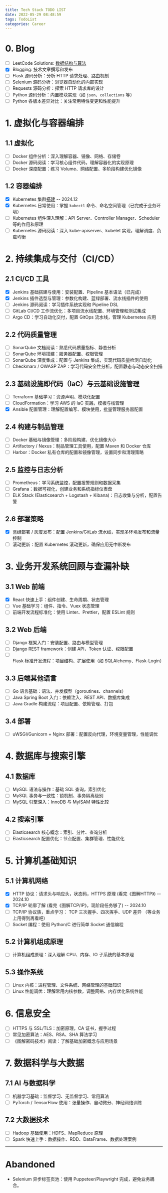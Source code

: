 ```yaml
---
title: Tech Stack TODO LIST  
date: 2022-05-29 08:48:59  
tags: TodoList  
categories: Career  
---
```


# 0. Blog  
- [ ] LeetCode Solutions: [数据结构与算法](docs/数据结构的轮子与算法.md)  
- [x] Blogging: 技术文章撰写和发布
- [ ] Flask 源码分析：分析 HTTP 请求处理、路由机制
- [ ] Selenium 源码分析：浏览器自动化的内部实现
- [ ] Requests 源码分析：探索 HTTP 请求库的设计
- [ ] Python 源码分析：内置模块实现（如 `json`、`collections` 等）
- [ ] Python 各版本差异对比：关注常用特性变更和性能提升

<!--more-->
# 1. 虚拟化与容器编排
## 1.1 虚拟化
- [ ] Docker 组件分析：深入理解容器、镜像、网络、存储卷
- [ ] Docker 源码阅读：学习核心组件代码，理解容器化的实现原理
- [ ] Docker 深度配置：练习 Volume、网络配置、多阶段构建优化镜像
## 1.2 容器编排
- [x] Kubernetes 集群[搭建](https://gou7ma7.github.io/2023/05/11/devops/Kubernetes/)  -- 2024.12
- [x] Kubernetes 日常使用：掌握 `kubectl` 命令、命名空间管理（已完成于业务环境）
- [ ] Kubernetes 组件深入理解：API Server、Controller Manager、Scheduler 等的作用和原理
- [ ] Kubernetes 源码阅读：深入 kube-apiserver、kubelet 实现，理解调度、负载均衡

# 2. 持续集成与交付（CI/CD）

## 2.1 CI/CD 工具
- [x] Jenkins 基础搭建与使用：安装配置、Pipeline 基本语法（已完成）
- [x] Jenkins 插件选型与管理：参数化构建、蓝绿部署、流水线插件的使用
- [ ] Jenkins 源码阅读：学习插件系统实现和 Pipeline DSL
- [ ] GitLab CI/CD 工作流优化：多项目流水线配置、环境管理和测试集成
- [ ] Argo CD：学习自动化交付，配置 GitOps 流水线，管理 Kubernetes 应用

## 2.2 代码质量管理
- [ ] SonarQube 文档阅读：熟悉代码质量指标、静态分析
- [ ] SonarQube 环境搭建：服务器配置、权限管理
- [ ] SonarQube 深度集成：配置与 Jenkins 集成，实现代码质量检测自动化
- [ ] Checkmarx / OWASP ZAP：学习代码安全性分析，配置静态与动态安全扫描

## 2.3 基础设施即代码（IaC）与云基础设施管理
- [ ] Terraform 基础学习：资源声明、模块化配置
- [ ] CloudFormation：学习 AWS 的 IaC 实践，模板与栈管理
- [x] Ansible 配置管理：理解配置编写、模块使用，批量管理服务器配置

## 2.4 构建与制品管理
- [ ] Docker 基础与镜像管理：多阶段构建、优化镜像大小
- [ ] Artifactory / Nexus：制品管理工具使用，配置 Maven 和 Docker 仓库
- [ ] Harbor：Docker 私有仓库的配置和镜像管理，设置同步和清理策略

## 2.5 监控与日志分析
- [ ] Prometheus：学习系统监控，配置报警规则和数据采集
- [ ] Grafana：数据可视化，创建业务和系统指标仪表盘
- [ ] ELK Stack (Elasticsearch + Logstash + Kibana)：日志收集与分析，配置告警

## 2.6 部署策略
- [x] 蓝绿部署 / 灰度发布：配置 Jenkins/GitLab 流水线，实现多环境发布和流量控制
- [ ] 滚动更新：配置 Kubernetes 滚动更新，确保应用无中断发布

# 3. 业务开发系统回顾与查漏补缺
## 3.1 Web 前端
- [x] React 快速上手：组件创建、生命周期、状态管理
- [ ] Vue 基础学习：组件、指令、Vuex 状态管理
- [ ] 前端开发流程标准化：使用 Linter、Prettier，配置 ESLint 规则
## 3.2 Web 后端
- [ ] Django 框架入门：安装配置、路由与模型管理
- [ ] Django REST framework：创建 API，Token 认证、权限配置
- [ ] Flask 标准开发流程：项目结构、扩展使用（如 SQLAlchemy、Flask-Login）
## 3.3 后端其他语言
- [ ] Go 语言基础：语法、并发模型（goroutines、channels）
- [ ] Java Spring Boot 入门：依赖注入、REST API、数据库集成
- [ ] Java Gradle 构建流程：项目配置、依赖管理、打包
## 3.4 部署
- [ ] uWSGI/Gunicorn + Nginx 部署：配置反向代理，环境变量管理，性能调优

# 4. 数据库与搜索引擎
## 4.1 数据库
- [ ] MySQL 语法与操作：基础 SQL 查询，索引优化
- [ ] MySQL 事务与一致性：锁机制、事务隔离级别
- [ ] MySQL 引擎深入：InnoDB 与 MyISAM 特性比较
## 4.2 搜索引擎
- [ ] Elasticsearch 核心概念：索引、分片、查询分析
- [ ] Elasticsearch 配置优化：节点配置、集群管理、性能优化

# 5. 计算机基础知识
## 5.1 计算机网络
- [x] HTTP 协议：请求头与响应头，状态码，HTTPS 原理 (看完《图解HTTP》)  -- 2024.10
- [x] TCP/IP 轮廓了解  (看完《图解TCP/IP》，现阶段任务够了)  -- 2024.10
- [ ] TCP/IP 协议族，重点学习： TCP 三次握手、四次挥手、UDP 差异 （等业务上用得到再看吧）
- [ ] Socket 编程：使用 Python/C 进行简单 Socket 通信编程
## 5.2 计算机组成原理
- [ ] 计算机组成原理：深入理解 CPU、内存、IO 子系统的基本原理
## 5.3 操作系统
- [ ] Linux 内核：进程管理、文件系统、网络管理的基础知识
- [ ] Linux 性能调优：理解常用内核参数，调整网络、内存优化系统性能

# 6. 信息安全
- [ ] HTTPS 与 SSL/TLS：加密原理，CA 证书，握手过程
- [ ] 常见加密算法：AES、RSA、SHA 算法学习
- [ ] 《图解密码技术》阅读：了解基础加密概念与应用场景

# 7. 数据科学与大数据
## 7.1 AI 与数据科学
- [ ] 机器学习基础：监督学习、无监督学习、常用算法
- [ ] PyTorch / TensorFlow 使用：张量操作、自动微分、神经网络训练
## 7.2 大数据技术
- [ ] Hadoop 基础使用：HDFS、MapReduce 原理
- [ ] Spark 快速上手：数据操作、RDD、DataFrame、数据处理案例

---

# Abandoned
- Selenium 异步标签页池：使用 Puppeteer/Playwright 完成，避免业务耦合。
